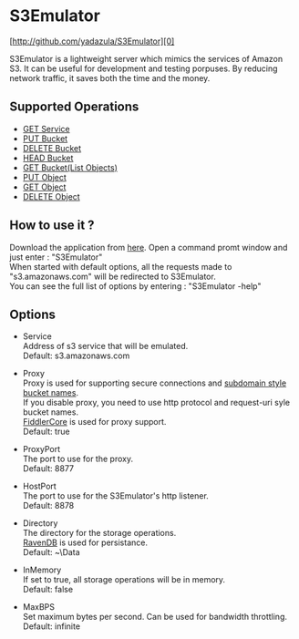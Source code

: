 S3Emulator
==============
[http://github.com/yadazula/S3Emulator][0]  

S3Emulator is a lightweight server which mimics the services of Amazon S3. It can be useful for development and testing porpuses. 
By reducing network traffic, it saves both the time and the money.

Supported Operations
--------------------
- [GET Service][5]  
- [PUT Bucket][6]  
- [DELETE Bucket][7]  
- [HEAD Bucket][8]  
- [GET Bucket(List Objects)][9]  
- [PUT Object][10]  
- [GET Object][11]  
- [DELETE Object][12]  

How to use it ?
---------------
Download the application from [here][1]. Open a command promt window and just enter : "S3Emulator"  
When started with default options, all the requests made to "s3.amazonaws.com" will be redirected to S3Emulator.  
You can see the full list of options by entering : "S3Emulator -help"  

Options
-------
- Service  
  Address of s3 service that will be emulated.  
  Default: s3.amazonaws.com  
  
- Proxy  
  Proxy is used for supporting secure connections and [subdomain style bucket names][2].  
  If you disable proxy, you need to use http protocol and request-uri syle bucket names.  
  [FiddlerCore][3] is used for proxy support.  
  Default: true  
  
- ProxyPort  
  The port to use for the proxy.  
  Default: 8877  
  
- HostPort  
  The port to use for the S3Emulator's http listener.  
  Default: 8878  
  
- Directory  
  The directory for the storage operations.  
  [RavenDB][4] is used for persistance.  
  Default: ~\Data  
  
- InMemory  
  If set to true, all storage operations will be in memory.  
  Default: false  
  
- MaxBPS  
  Set maximum bytes per second. Can be used for bandwidth throttling.  
  Default: infinite  
  
[0]: http://github.com/yadazula/S3Emulator "S3Emulator on Github"
[1]: http://github.com/yadazula/S3Emulator/downloads "download"
[2]: http://docs.amazonwebservices.com/AmazonS3/latest/dev/VirtualHosting.html#VirtualHostingSpecifyBucket
[3]: http://www.fiddler2.com/Fiddler/Core/
[4]: http://ravendb.net
[5]: http://docs.amazonwebservices.com/AmazonS3/latest/API/RESTServiceGET.html
[6]: http://docs.amazonwebservices.com/AmazonS3/latest/API/RESTBucketPUT.html
[7]: http://docs.amazonwebservices.com/AmazonS3/latest/API/RESTBucketDELETE.html
[8]: http://docs.amazonwebservices.com/AmazonS3/latest/API/RESTBucketHEAD.html
[9]: http://docs.amazonwebservices.com/AmazonS3/latest/API/RESTBucketGET.html
[10]: http://docs.amazonwebservices.com/AmazonS3/latest/API/RESTObjectPUT.html
[11]: http://docs.amazonwebservices.com/AmazonS3/latest/API/RESTObjectGET.html
[12]: http://docs.amazonwebservices.com/AmazonS3/latest/API/RESTObjectDELETE.html